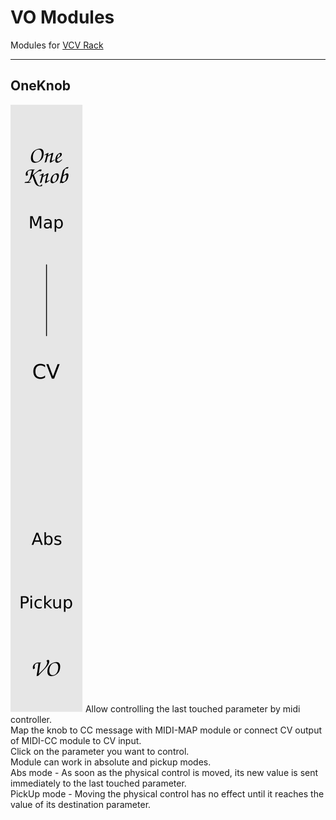# VO Modules
Modules for [VCV Rack](https://github.com/VCVRack/Rack)

----

## OneKnob
![OneKnob](res/OneKnob.svg)
Allow controlling the last touched parameter by midi controller.  
Map the knob to CC message with MIDI-MAP module or connect CV output of MIDI-CC module to CV input.  
Click on the parameter you want to control.  
Module can work in absolute and pickup modes.  
Abs mode - As soon as the physical control is moved, its new value is sent immediately to the last touched parameter.  
PickUp mode - Moving the physical control has no effect until it reaches the value of its destination parameter.  

